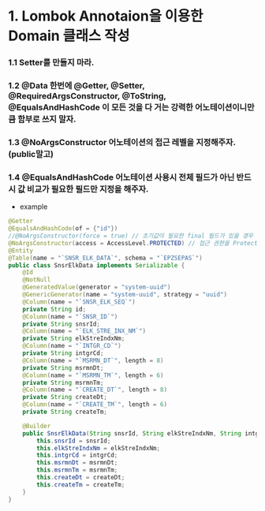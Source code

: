# 1. Lombok Annotaion을 이용한 Domain 클래스 작성

### 1.1 Setter를 만들지 마라.
### 1.2 @Data 한번에 @Getter, @Setter, @RequiredArgsConstructor, @ToString, @EqualsAndHashCode 이 모든 것을 다 거는 강력한 어노테이션이니만큼 함부로 쓰지 말자.
### 1.3 @NoArgsConstructor 어노테이션의 접근 레벨을 지정해주자. (public말고)
### 1.4 @EqualsAndHashCode 어노테이션 사용시 전체 필드가 아닌 반드시 값 비교가 필요한 필드만 지정을 해주자.

* example
~~~java
@Getter
@EqualsAndHashCode(of = {"id"})
//@NoArgsConstructor(force = true) // 초기값이 필요한 final 필드가 있을 경우 컴파일 에러 발생 - 해결 : force = true 옵션을 주면 된다.
@NoArgsConstructor(access = AccessLevel.PROTECTED) // 접근 권한을 Protected로 선언했으므로 외부 패키지에서 생성자에 접근할 수 없고, Builder 생성자를 통해야 한다.
@Entity
@Table(name = "`SNSR_ELK_DATA`", schema = "`EPZSEPAS`")
public class SnsrElkData implements Serializable {
    @Id
    @NotNull
    @GeneratedValue(generator = "system-uuid")
    @GenericGenerator(name = "system-uuid", strategy = "uuid")
    @Column(name = "`SNSR_ELK_SEQ`")
    private String id;
    @Column(name = "`SNSR_ID`")
    private String snsrId;
    @Column(name = "`ELK_STRE_INX_NM`")
    private String elkStreIndxNm;
    @Column(name = "`INTGR_CD`")
    private String intgrCd;
    @Column(name = "`MSRMN_DT`", length = 8)
    private String msrmnDt;
    @Column(name = "`MSRMN_TM`", length = 6)
    private String msrmnTm;
    @Column(name = "`CREATE_DT`", length = 8)
    private String createDt;
    @Column(name = "`CREATE_TM`", length = 6)
    private String createTm;

    @Builder
    public SnsrElkData(String snsrId, String elkStreIndxNm, String intgrCd, String msrmnDt, String msrmnTm, String createDt, String createTm) {
        this.snsrId = snsrId;
        this.elkStreIndxNm = elkStreIndxNm;
        this.intgrCd = intgrCd;
        this.msrmnDt = msrmnDt;
        this.msrmnTm = msrmnTm;
        this.createDt = createDt;
        this.createTm = createTm;
    }
}
~~~